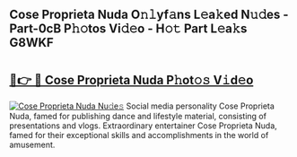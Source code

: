 ## Cose Proprieta Nuda O𝚗𝚕yf𝚊ns L𝚎a𝚔ed N𝚞𝚍es - Part-0cB P𝚑𝚘tos Vi𝚍𝚎o - H𝚘𝚝 Part L𝚎a𝚔s G8WKF

# <h2><a href="http://kf4e1ng.oniu.top/?m=Cose+Proprieta+Nuda">🔗👉 🔴 Cose Proprieta Nuda P𝚑ot𝚘𝚜 V𝚒d𝚎o</a></h2>

[![Cose Proprieta Nuda Nu𝚍e𝚜](https://i.imgur.com/0qMVB7G.gif)](http://kf4e1ng.oniu.top/?m=Cose+Proprieta+Nuda)
Social media personality Cose Proprieta Nuda, famed for publishing dance and lifestyle material, consisting of presentations and vlogs. Extraordinary entertainer Cose Proprieta Nuda, famed for their exceptional skills and accomplishments in the world of amusement.  
